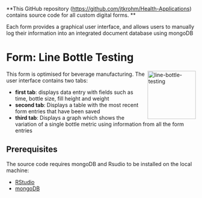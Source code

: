 **This GitHub repository (<https://github.com/jtkrohm/Health-Applications>) contains source code for all custom digital forms.
**


Each form provides a graphical user interface, and allows users to manually log their
information into an integrated document database using mongoDB



# Form: Line Bottle Testing

<img src="app/data/icon.svg" width="128" height="128" alt="line-bottle-testing" align="right" />

This form is optimised for beverage manufacturing.
The user interface contains two tabs:

 - **first tab**: displays data entry with fields such as time, bottle size, fill height and weight
 - **second tab**: Displays a table with the most recent form entries 
 that have been saved
 - **third tab**: Displays a graph which shows the variation of a single bottle metric using information from all the form entries



## Prerequisites
The source code requires mongoDB and Rsudio to be installed on the local machine: 

 - [RStudio](https://posit.co/download/rstudio-desktop/) 
 - [mongoDB](https://www.mongodb.com/docs/manual/installation/?msockid=21c90a505ee9627631511e555f8563e4#install-mongodb)
